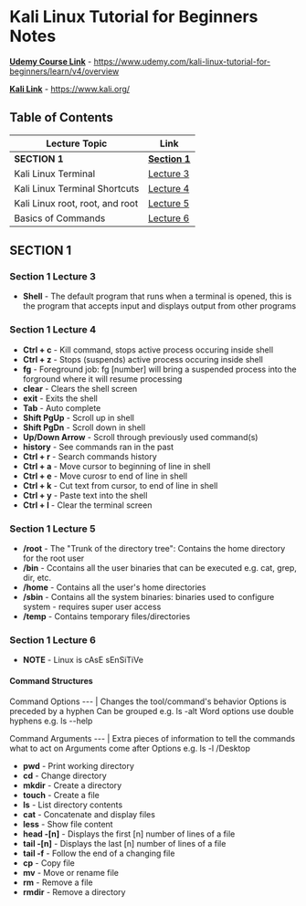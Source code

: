 # Kali Linux Tutorial for Beginners Notes

[**Udemy Course Link**](https://www.udemy.com/kali-linux-tutorial-for-beginners/learn/v4/overview) - https://www.udemy.com/kali-linux-tutorial-for-beginners/learn/v4/overview

[**Kali Link**](https://www.kali.org/) - https://www.kali.org/

## Table of Contents

Lecture Topic | Link
--- | ---
**SECTION 1** | [**Section 1**](#section-1)
Kali Linux Terminal | [Lecture 3](#section-1-lecture-3)
Kali Linux Terminal Shortcuts | [Lecture 4](#section-1-lecture-4)
Kali Linux root, root, and root | [Lecture 5](#section-1-lecture-5)
Basics of Commands | [Lecture 6](#section-1-lecture-6)

<!-- ################################################################################################################ -->
<!--                                                     SECTION 1                                                    -->
<!-- ################################################################################################################ -->

## SECTION 1

### Section 1 Lecture 3

- **Shell** - The default program that runs when a terminal is opened, this is the program that accepts input and displays output from other programs

### Section 1 Lecture 4

- **Ctrl + c** - Kill command, stops active process occuring inside shell
- **Ctrl + z** - Stops (suspends) active process occuring inside shell
- **fg** - Foreground job: fg [number] will bring a suspended process into the forground where it will resume processing
- **clear** - Clears the shell screen
- **exit** - Exits the shell
- **Tab** - Auto complete
- **Shift PgUp** - Scroll up in shell
- **Shift PgDn** - Scroll down in shell
- **Up/Down Arrow** - Scroll through previously used command(s)
- **history** - See commands ran in the past
- **Ctrl + r** - Search commands history
- **Ctrl + a** - Move cursor to beginning of line in shell
- **Ctrl + e** - Move curosr to end of line in shell
- **Ctrl + k** - Cut text from cursor, to end of line in shell
- **Ctrl + y** - Paste text into the shell
- **Ctrl + l** - Clear the terminal screen

### Section 1 Lecture 5

- **/root** - The "Trunk of the directory tree": Contains the home directory for the root user
- **/bin** - Ccontains all the user binaries that can be executed e.g. cat, grep, dir, etc.
- **/home** - Contains all the user's home directories
- **/sbin** - Contains all the system binaries: binaries used to configure system - requires super user access
- **/temp** - Contains temporary files/directories

### Section 1 Lecture 6

- **NOTE** - Linux is cAsE sEnSiTiVe

#### Command Structures

Command Options
--- |
Changes the tool/command's behavior
Options is preceded by a hyphen
Can be grouped
e.g. ls -alt
Word options use double hyphens
e.g. ls --help

Command Arguments
--- |
Extra pieces of information to tell the commands what to act on
Arguments come after Options
e.g. ls -l /Desktop

- **pwd** - Print working directory
- **cd** - Change directory
- **mkdir** - Create a directory
- **touch** - Create a file
- **ls** - List directory contents
- **cat** - Concatenate and display files
- **less** - Show file content
- **head -[n]** - Displays the first [n] number of lines of a file
- **tail -[n]** - Displays the last [n] number of lines of a file
- **tail -f** - Follow the end of a changing file
- **cp** - Copy file
- **mv** - Move or rename file
- **rm** - Remove a file
- **rmdir** - Remove a directory
